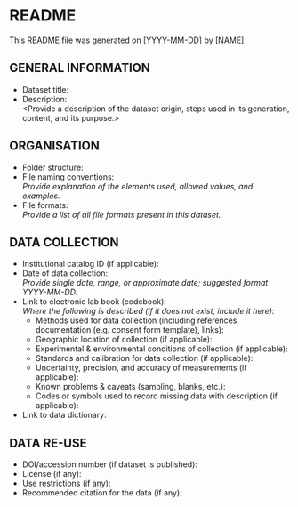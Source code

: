 # README

This README file was generated on [YYYY-MM-DD] by [NAME]

## GENERAL INFORMATION

- Dataset title:  
- Description:  
  <Provide a description of the dataset origin, steps used in its generation, content, and its purpose.>

## ORGANISATION

- Folder structure:  
- File naming conventions:  
  *Provide explanation of the elements used, allowed values, and examples.*
- File formats:  
  *Provide a list of all file formats present in this dataset.*

## DATA COLLECTION

- Institutional catalog ID (if applicable):  
- Date of data collection:  
  _Provide single date, range, or approximate date; suggested format YYYY-MM-DD._
- Link to electronic lab book (codebook):  
  _Where the following is described (if it does not exist, include it here):_
  - Methods used for data collection (including references, documentation (e.g. consent form template), links):
  - Geographic location of collection (if applicable):
  - Experimental & environmental conditions of collection (if applicable):
  - Standards and calibration for data collection (if applicable):
  - Uncertainty, precision, and accuracy of measurements (if applicable):
  - Known problems & caveats (sampling, blanks, etc.):
  - Codes or symbols used to record missing data with description (if applicable):
- Link to data dictionary:  

## DATA RE-USE

- DOI/accession number (if dataset is published):  
- License (if any):  
- Use restrictions (if any):  
- Recommended citation for the data (if any):
